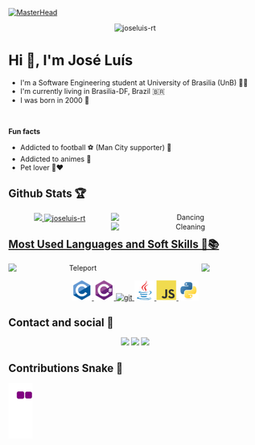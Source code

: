 [![MasterHead](https://i.pinimg.com/originals/d6/9e/39/d69e39524bd64983b98e39e750e96881.gif)](https://github.com/joseluis-rt)

<p align="center"> <img src="https://komarev.com/ghpvc/?username=joseluis-rt&label=Profile%20views&color=0e75b6&style=flat" alt="joseluis-rt" /> </p>

# Hi 👋, I'm José Luís

- I'm a Software Engineering student at University of Brasilia (UnB) 🧑‍🎓
- I'm currently living in Brasilia-DF, Brazil 🇧🇷
- I was born in 2000 🐲

<br />

**Fun facts**
- Addicted to football ⚽ (Man City supporter) 💙
- Addicted to animes 🎎
- Pet lover 🐶♥️

## Github Stats 🏆

<div align="center">
  <a href="https://github.com/joseluis-rt">
  <img align="right" alt="Dancing" width="300" src="https://studio.code.org/media?u=https%3A%2F%2Fdiscordemoji.com%2Fassets%2Femoji%2F8738_Penguin_Hawai_Dance.gif"/>
  <img height="left" src="https://github-readme-stats.vercel.app/api?username=joseluis-rt&show_icons=true&theme=default"/>
  <img align="right" alt="Cleaning" width="300" src="https://i.pinimg.com/originals/83/67/16/836716922c1e683933728f4d270808be.gif"/>
  <img height="left" src="https://github-readme-streak-stats.herokuapp.com/?user=joseluis-rt&theme=default" alt="joseluis-rt" />
</div>


##  Most Used Languages and Soft Skills 📝📚
  
<div align="center">
   <img align="left" alt="Teleport" width="280" src="https://static.wikia.nocookie.net/e8a5a817-0771-4829-b984-598fd7fa0aa3/scale-to-width/755"/>
   <img height="150" src="https://github-readme-stats.vercel.app/api/top-langs/?username=joseluis-rt&layout=compact&langs_count=7&theme=default"/>

   <a href="https://www.cprogramming.com/" target="_blank" rel="noreferrer"> <img src="https://raw.githubusercontent.com/devicons/devicon/master/icons/c/c-original.svg" alt="c" width="40" height="40"/> </a> 
   <a href="https://www.w3schools.com/cs/" target="_blank" rel="noreferrer"> <img src="https://raw.githubusercontent.com/devicons/devicon/master/icons/csharp/csharp-original.svg" alt="csharp" width="40" height="40"/> </a> 
   <a href="https://git-scm.com/" target="_blank" rel="noreferrer"> <img src="https://www.vectorlogo.zone/logos/git-scm/git-scm-icon.svg" alt="git" width="40" height="40"/> </a>
   <a href="https://www.java.com" target="_blank" rel="noreferrer"> <img src="https://raw.githubusercontent.com/devicons/devicon/master/icons/java/java-original.svg" alt="java" width="40" height="40"/> </a> 
   <a href="https://developer.mozilla.org/en-US/docs/Web/JavaScript" target="_blank" rel="noreferrer"> <img src="https://raw.githubusercontent.com/devicons/devicon/master/icons/javascript/javascript-original.svg" alt="javascript" width="40" height="40"/> </a> 
   <a href="https://www.python.org" target="_blank" rel="noreferrer"> <img src="https://raw.githubusercontent.com/devicons/devicon/master/icons/python/python-original.svg" alt="python" width="40" height="40"/> </a> </p>


</div>
  
## Contact and social 📲
 
<div align="center">
 	<a href="https://www.twitch.tv/lokebas" target="_blank"><img src="https://img.shields.io/badge/Twitch-9146FF?style=for-the-badge&logo=twitch&logoColor=white" target="_blank"></a>
  <a href = "mailto:joseluisramost3@gmail.com"><img src="https://img.shields.io/badge/-Gmail-%23333?style=for-the-badge&logo=gmail&logoColor=white" target="_blank"></a>
  <a href="    " target="_blank"><img src="https://img.shields.io/badge/-LinkedIn-%230077B5?style=for-the-badge&logo=linkedin&logoColor=white" target="_blank"></a> 
</div>

## Contributions Snake 🐍

![snake gif](https://github.com/joseluis-rt/joseluis-rt/blob/output/github-contribution-grid-snake.gif)
